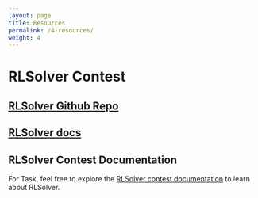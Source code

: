 ```yaml
---
layout: page
title: Resources
permalink: /4-resources/
weight: 4
---
```


# RLSolver Contest

## [RLSolver Github Repo](https://github.com/Open-Finance-Lab/RLSolver)

## [RLSolver docs](https://rlsolvers.readthedocs.io/index.html)


## RLSolver Contest Documentation

For Task, feel free to explore the [RLSolver contest documentation](https://rlsolver-competition.readthedocs.io/en/latest/rlsolver_contest_2025/train_test.html) to learn about RLSolver.




